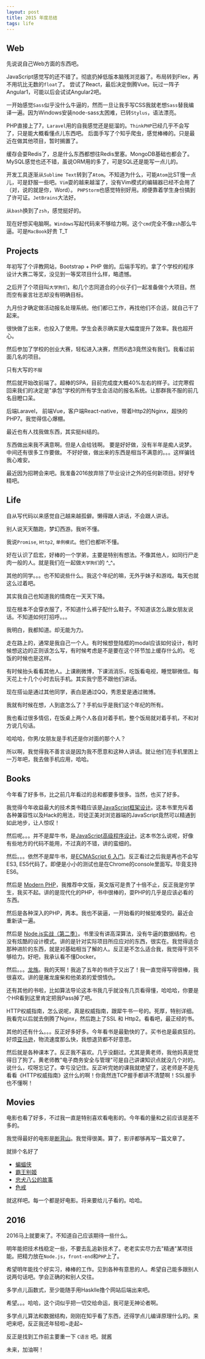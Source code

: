```yaml
---
layout: post
title: 2015 年度总结
tags: life
---
```


## Web

先说说自己Web方面的东西吧。

JavaScript感觉写的还不错了。彻底扔掉低版本脑残浏览器了。布局转到Flex，再不用坑比无数的`float`了。
尝试了React，最后决定倒腾Vue。玩过一阵子Angular1，可能以后会试试Angular2吧。

一开始感觉`Sass`似乎没什么牛逼的，然而一旦让我手写CSS我就老想`Sass`替我编译一遍。因为Windows安装node-sass太困难，已转`Stylus`，语法漂亮。

PHP直接上了7，`Laravel`用的自我感觉还是挺溜的。`ThinkPHP`已经几乎不会写了，只是能大概看懂点儿东西吧。
后面手写了个知乎爬虫，感觉棒棒的。只是最近在做其他项目，暂时搁置了。

缓存会耍Redis了，总是什么东西都想往Redis里塞。MongoDB基础也都会了。MySQL感觉也还不错，虽说ORM用的多了，可是SQL还是能写一点儿的。

开发工具逐渐从`Sublime Text`转到了`Atom`。不知道为什么，可能`Atom`比ST慢一点儿，可是舒服一些吧。`Vim`耍的越来越溜了，没有Vim模式的编辑器已经不会用了（对，说的就是你，Word）。
`PHPStorm`也感觉特别好用。顺便靠着学生身份搞到了许可证。`JetBrains`大法好。

从`bash`换到了`zsh`，感觉挺好的。

现在好想买电脑啊。`Windows`写起代码来不够给力啊。这个`cmd`完全不像`zsh`那么牛逼。可是`MacBook`好贵 T_T

## Projects

年初写了个评教网站，Bootstrap + PHP 做的。后端手写的。拿了个学校的程序设计大赛二等奖，没见到一等奖项目什么样，略遗憾。

之后开了个项目叫`大学狗们`，和几个志同道合的小伙子们一起准备做个大项目。然而空有豪言壮志却没有明确目标。

九月份才确定做活动报名处理系统。他们都已工作，再找他们不合适，就自己干了起来。

很快做了出来，也投入了使用。学生会表示确实是大幅度提升了效率。我也超开心。

然后参加了学校的创业大赛，轻松进入决赛，然而6选3竟然没有我们。我看过前面几名的项目。

只有大写的`不服`

然后就开始改前端了。超棒的SPA，目前完成度大概40%左右的样子。过完寒假回来我们的决定是"承包"学校的所有学生会活动的报名系统。让那群我不服的前几名目瞪口呆。

后端Laravel， 前端Vue，客户端React-native，带着Http2的Nginx，超快的PHP7。我觉得信心爆棚。

最近也有人找我做东西，其实挺纠结的。

东西做出来我不满意啊。但是人会给钱啊。
要是好好做，没有半年是痴人说梦。中间还有很多工作要做。
不好好做，做出来的东西是相当不满意的。。。这样骗钱我心难安。

最近因为招聘会来吧。我准备2016放弃除了毕业设计之外的任何新项目。好好专精吧。

## Life

自从写代码以来感觉自己越来越孤僻。懒得跟人讲话，不会跟人讲话。

别人说天天酷跑，梦幻西游。我听不懂。

我说`Promise`, `Http2`, `单例模式`。他们也都听不懂。

好在认识了启宏，好棒的一个学弟，主要是特别有想法。不像其他人，如同行尸走肉一般的人。就是我们在一起做`大学狗们`的 ^_^。

其他的同学。。。也不知说些什么。我这个年纪的嘛，无外乎妹子和游戏。每天也就这么过着吧。

其实我自己也知道我的情商在一天天下降。

现在根本不会穿衣服了，不知道什么裤子配什么鞋子。不知道该怎么跟女朋友说话。不知道如何打招呼。。。

我明白，我都知道。却无能为力。

走在路上的，通常是我自己一个人。有时候想登陆框的modal应该如何设计，有时候想这边的正则该怎么写，有时候考虑是不是要在这个环节加上缓存什么的。
吃饭的时候也是这样。

有时候抬头看看其他人。上课刷微博，下课消消乐，吃饭看电视，睡觉聊微信。每天花上十几个小时去玩手机。其实我宁愿不跟他们讲话。

现在搭讪是通过其他同学，表白是通过QQ，秀恩爱是通过微博。

我就有时候在想，人到底怎么了？手机似乎是我们这个年纪的所有。

我也看过很多情侣，在饭桌上两个人各自对着手机，整个饭局就对着手机，不和对方说几句话。

哈哈哈，你男/女朋友是手机还是你对面的那个人？

所以啊，我觉得我不善言谈是因为我不愿意和这种人讲话。就让他们在手机里困上一万年吧，我去做手机应用，哈哈。

## Books

今年看了好多书，比之前几年看过的总和都要多很多。当然，也买了好多。

我觉得今年收益最大的技术类书籍应该是[JavaScript框架设计](http://www.amazon.cn/JavaScript%E6%A1%86%E6%9E%B6%E8%AE%BE%E8%AE%A1-%E5%8F%B8%E5%BE%92%E6%AD%A3%E7%BE%8E/dp/B00JD96R2Y/ref=sr_1_1?ie=UTF8&qid=1451570486&sr=8-1&keywords=javascript+%E6%A1%86%E6%9E%B6%E8%AE%BE%E8%AE%A1)。这本书里充斥着各种兼容性以及Hack的用法，司徒正美对浏览器端的JavaScript竟然可以精通到如此地步，让人惊叹！

然后呢。。。并不是犀牛书，是[JavaScript高级程序设计](http://www.amazon.cn/JavaScript%E9%AB%98%E7%BA%A7%E7%A8%8B%E5%BA%8F%E8%AE%BE%E8%AE%A1-%E6%B3%BD%E5%8D%A1%E6%96%AF/dp/B007OQQVMY/ref=sr_1_1?ie=UTF8&qid=1451570615&sr=8-1&keywords=javascript+%E9%AB%98%E7%BA%A7%E7%A8%8B%E5%BA%8F%E8%AE%BE%E8%AE%A1)。这本书怎么说呢，好像有些地方的代码不能用，不过真的不错，讲的蛮细的。

然后。。。依然不是犀牛书，是[ECMAScript 6 入门](http://es6.ruanyifeng.com/#docs/intro)。反正看过之后我是再也不会写ES3, ES5代码了。即便是小小的测试也是在Chrome的console里面写。毕竟支持ES6。

然后是 [Modern PHP](http://www.amazon.cn/Modern-PHP-%E4%B9%94%E5%B8%8C%C2%B7%E6%B4%9B%E5%85%8B%E5%93%88%E7%89%B9/dp/B016MGW5G2/ref=sr_1_1?ie=UTF8&qid=1451570806&sr=8-1&keywords=modern+php)，我推荐中文版，英文版可是贵了十倍不止，反正我是穷学生，我买不起。讲的是现代化的PHP，书中很棒的，耍PHP的几乎是应该必看的东西。

然后是各种深入的PHP，两本。我也不装逼，一开始看的时候挺难受的。最近会重新读一遍。

然后是 [Node.js实战（第二季）](http://www.amazon.cn/Node-js%E5%AE%9E%E6%88%98-%E5%90%B4%E4%B8%AD%E9%AA%85/dp/B015RNAU5E/ref=sr_1_3?ie=UTF8&qid=1451571015&sr=8-3&keywords=node.js%E5%AE%9E%E6%88%98)。书里没有讲高深算法，没有牛逼的数据结构，也没有炫酷的设计模式。讲的是针对实际项目所应应对的东西，很实在。我觉得适合那种进阶的东西，就是对基础相当了解的人。反正是不怎么适合我，我觉得干货不够给力。好吧，我承认看不懂Docker。

然后。。。[龙族](http://www.amazon.cn/%E9%BE%99%E6%97%8F4%E5%A5%A5%E4%B8%81%E4%B9%8B%E6%B8%8A-%E6%B1%9F%E5%8D%97/dp/B0186O45KW/ref=sr_1_1?ie=UTF8&qid=1451571177&sr=8-1&keywords=%E9%BE%99%E6%97%8F4)。我的天啊！我追了五年的书终于又出了！我一直觉得写得很棒，我很喜欢。讲的是屠龙废柴和他弟弟的爱恨情仇。

还有其他的书啦，比如算法导论这本书我几乎就没有几页看得懂，哈哈哈，你要是个HR看到这里肯定把我Pass掉了吧。

HTTP权威指南，怎么说呢，真是权威指南，跟犀牛书一号的。死厚，特别详细。我看完以后就去倒腾了Nginx，然后跑上了SSL 和 Http2。看看吧，最正经的书。

其他的还有什么。。。反正好多好多。今年看书是最勤快的了。买书也是最疯狂的。好烦[亚马逊](http://z.cn)，物流速度那么快，我想退货都不好意思。

然后就是各种课本了。反正我不喜欢。几乎没翻过。尤其是黄老师，我他妈真是觉得日了狗了。黄老师教"电子商务安全与管理"可是自己讲课知识点就没几个对的。说什么，哎呀忘记了。幸亏没记住。反正听完她的课我就绝望了，这老师是不是先看看《HTTP权威指南》这什么的啊！你竟然连TCP握手都讲不清楚啊！SSL握手也不懂啊！

## Movies

电影也看了好多，不过我一直是特别喜欢看电影的。今年看的量和之前应该是差不多的。

我觉得最好的电影是[断背山](http://movie.douban.com/subject/1418834/)。我觉得很美。算了，影评都够再写一篇文章了。

就排个名好了

* [蝙蝠侠](http://movie.douban.com/subject/3395373/)
* [霸王别姬](http://movie.douban.com/subject/1291546/)
* [忠犬八公的故事](http://movie.douban.com/subject/3011091/)
* [色戒](http://movie.douban.com/subject/1828115/)

就这样吧。每一个都是好电影。将来要给儿子看的。哈哈。

## 2016

2016马上就要来了。不知道自己应该期待一些什么。

明年能把技术栈稳定一些，不要去乱追新技术了。老老实实尽力去"精通"某项技能。把精力放在`Node.js`，`front-end`和`PHP`上了。

希望明年能找个好实习，棒棒的工作。见到各种有意思的人。希望自己能多跟别人说两句话吧。学会正确的和别人交往。

多学点儿函数式，至少能随手用Hasklle撸个网站后端出来吧。

希望。。。哈哈，这个词似乎把一切交给命运，我可是无神论者啊。

多学点儿算法和数据结构，刚刚在知乎看了东西，还得学点儿编译原理什么的。来吧来吧，反正我还年轻啦~走起~

反正是找到工作前主要重一下 `C语言` 吧。就酱

未来，加油啊！